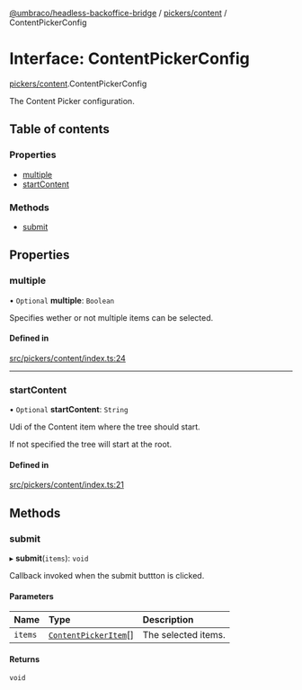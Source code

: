 [@umbraco/headless-backoffice-bridge](../README.md) / [pickers/content](../modules/pickers_content.md) / ContentPickerConfig

# Interface: ContentPickerConfig

[pickers/content](../modules/pickers_content.md).ContentPickerConfig

The Content Picker configuration.

## Table of contents

### Properties

- [multiple](pickers_content.ContentPickerConfig.md#multiple)
- [startContent](pickers_content.ContentPickerConfig.md#startcontent)

### Methods

- [submit](pickers_content.ContentPickerConfig.md#submit)

## Properties

### multiple

• `Optional` **multiple**: `Boolean`

Specifies wether or not multiple items can be selected.

#### Defined in

[src/pickers/content/index.ts:24](https://github.com/umbraco/Umbraco.Headless.Backoffice.Bridge/blob/556873b/src/pickers/content/index.ts#L24)

___

### startContent

• `Optional` **startContent**: `String`

Udi of the Content item where the tree should start.

If not specified the tree will start at the root.

#### Defined in

[src/pickers/content/index.ts:21](https://github.com/umbraco/Umbraco.Headless.Backoffice.Bridge/blob/556873b/src/pickers/content/index.ts#L21)

## Methods

### submit

▸ **submit**(`items`): `void`

Callback invoked when the submit buttton is clicked.

#### Parameters

| Name | Type | Description |
| :------ | :------ | :------ |
| `items` | [`ContentPickerItem`](pickers_content.ContentPickerItem.md)[] | The selected items. |

#### Returns

`void`
